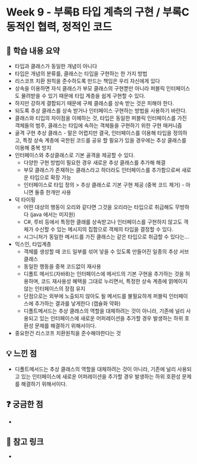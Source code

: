 # Week 9 - 부록B 타입 계측의 구현 / 부록C 동적인 협력, 정적인 코드

## 📌 학습 내용 요약
- 타입과 클래스가 동일한 개념이 아니다
- 타입은 개념의 분류를, 클래스는 타입을 구현하는 한 가지 방법
- 리스코프 치환 원칙을 준수하도록 만드는 책임은 우리 자신에게 있다
- 상속을 이용하면 자식 클래스가 부모 클래스의 구현뿐만 아니라 퍼블릭 인터페이스도 물려받을 수 있기 때문에 타입 계층을 쉽게 구현할 수 있다.
- 하지만 강하게 결합되기 때문에 구체 클래스를 상속 받는 것은 피해야 한다.
- 되도록 추상 클래스를 상속 받거나 인터페이스 구현하는 방법을 사용하기 바란다.
- 클래스와 티입의 차이점을 이헤하는 것, 타입은 동일한 퍼블릭 인터페이스를 가진 객체들의 범주, 클래스는 타입에 속하는 객체들을 구현하기 위한 구현 매커니즘
- 골격 구현 추상 클래스 - 말은 어렵지만 결국, 인터페이스를 이용해 타입을 정의하고, 특정 상속 계층에 국한된 코드를 공유 할 필요가 있을 경우에는 추상 클래스를 이용해 중복 방지
- 인터페이스와 추상클래스로 기본 골격을 제공할 수 있다.
  - 다양한 구현 방법이 필요한 경우 새로운 추상 클래스를 추가해 해결
  - 부모 클래스가 존재하는 클래스라고 하더라도 인터페이스를 추가함으로써 새로운 타입으로 확장 가능
  - 인터페이스로 타입 정의 > 추상 클래스로 기본 구현 제공 (중복 코드 제거) - 아니면 둘중 한개만 사용
- 덕 타이핑
  - 어떤 대상의 행동이 오리와 같다면 그것을 오리라는 타입으로 취급해도 무방하다 (java 에서는 미지원)
  - C#, 루비 등에서 특정한 클래를 상속받고나 인터페이스를 구현하지 않고도 객체가 수신할 수 있는 메시지의 집합으로 객체의 타입을 결정할 수 있다.
  - 시그니처가 동일한 메서드를 가진 클래스는 같은 타입으로 취급할 수 있다는...
- 믹스인, 타입계층
  - 객체를 생성할 때 코드 일부를 섞어 넣을 수 있도록 만들어진 일종의 추상 서브클래스
  - 동일한 행동을 중복 코드없이 재사용
  - 디폴트 메서드(자바8)는 인터페이스에 메서드의 기본 구현을 추가하는 것을 허용하며, 코드 재사용성 혜택을 그대로 누리면서, 특정한 상속 계층에 얽메이지 않는 인터페이스의 장점 유지
  - 단점으로는 외부에 노출되지 않아도 될 메서드를 불필요하게 퍼블릭 인터페이스에 추가하는 결과를 낳게한다 (캡슐화 약화)
  - 디폴트메서드는 추상 클래스의 역할을 대체하려는 것이 아니라, 기존에 널리 사용되고 있는 인터페이스에 새로운 어퍼레이션을 추가할 경우 발생하는 하위 호환성 문제를 해결하기 위해서이다.
- 중요한건 리스코프 치환원칙을 준수해야한다는 것

## 💡 느낀 점
- 디폴트메서드는 추상 클래스의 역할을 대체하려는 것이 아니라, 기존에 널리 사용되고 있는 인터페이스에 새로운 어퍼레이션을 추가할 경우 발생하는 하위 호환성 문제를 해결하기 위해서이다.

## ❓ 궁금한 점
- 

## 🔗 참고 링크
- 
